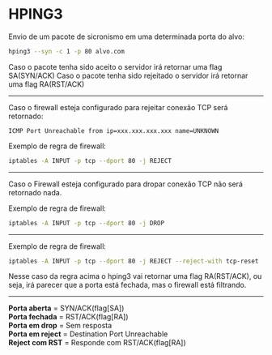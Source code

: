 # HPING3

Envio de um pacote de sicronismo em uma determinada porta do alvo:

```bash
hping3 --syn -c 1 -p 80 alvo.com
```

Caso o pacote tenha sido aceito o servidor irá retornar uma flag SA(SYN/ACK)
Caso o pacote tenha sido rejeitado o servidor irá retornar uma flag RA(RST/ACK)

---

Caso o firewall esteja configurado para rejeitar conexão TCP será retornado:

``
ICMP Port Unreachable from ip=xxx.xxx.xxx.xxx name=UNKNOWN
``

Exemplo de regra de firewall:

```bash
iptables -A INPUT -p tcp --dport 80 -j REJECT
```

---

Caso o Firewall esteja configurado para dropar conexão TCP não será retornado nada.

Exemplo de regra de firewall:

```bash
iptables -A INPUT -p tcp --dport 80 -j DROP
```

---

Exemplo de regra de firewall:

```bash
iptables -A INPUT -p tcp --dport 80 -j REJECT --reject-with tcp-reset
```

Nesse caso da regra acima o hping3 vai retornar uma flag RA(RST/ACK), ou seja, irá parecer que a porta está fechada, mas o firewall está filtrando.

---

**Porta aberta** = SYN/ACK(flag[SA])  
**Porta fechada** = RST/ACK(flag[RA])  
**Porta em drop** = Sem resposta  
**Porta em reject** = Destination Port Unreachable  
**Reject com RST** = Responde com RST/ACK(flag[RA])
